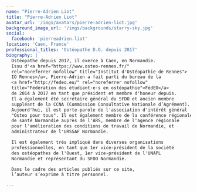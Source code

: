 ```yaml
---
name: "Pierre-Adrien Liot"
title: "Pierre-Adrien Liot"
avatar_url: '/imgs/avatars/pierre-adrien-liot.jpg'
background_image_url: '/imgs/backgrounds/starry-sky.jpg'
social:
  facebook: 'pierreadrien.liot'
location: 'Caen, France'
professional_titles: 'Ostéopathe D.O. depuis 2017'
biography: |
  Ostéopathe depuis 2017, il exerce à Caen, en Normandie.
  Issu d'<a href="https://www.osteo-rennes.fr/"
  rel="noreferrer nofollow" title="Institut d'Ostéopathie de Rennes">
  IO Rennes</a>, Pierre-Adrien a fait parti du bureau de la
  <a href="http://fedeo.eu/" rel="noreferrer nofollow"
  title="Fédération des étudiant·e·s en ostéopathie">FédEO</a>
  de 2014 à 2017 en tant que président et membre d'honeur depuis.
  Il a également été secrétaire général du SFDO et ancien membre
  suppléant de la CCNA (Commission Consultative Nationale d’Agrément).
  Aujourd'hui, il est porte-parole de l'association d'intérêt général
  "Osteo pour tous". Il est également membre de la conférence régionale
  de santé Normandie auprès de l'ARS, membre de l'agence régionale
  pour l'amélioration des conditions de travail de Normandie, et
  administrateur de l'URSSAF Normandie.

  Il est également très impliqué dans diverses organisations
  professionnelles, en tant que 1er vice-président de la société
  des ostéopathes de l'Ouest, 1er vice-président de l'UNAPL
  Normandie et représentant du SFDO Normandie.

  Dans le cadre des articles publiés sur ce site,
  l’auteur s’exprime à titre personnel.

---
```

